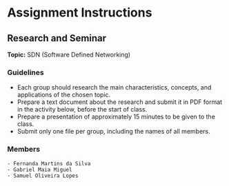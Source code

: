 # Assignment Instructions

## Research and Seminar

**Topic:** SDN (Software Defined Networking)

### Guidelines

- Each group should research the main characteristics, concepts, and applications of the chosen topic.
- Prepare a text document about the research and submit it in PDF format in the activity below, before the start of class.
- Prepare a presentation of approximately 15 minutes to be given to the class.
- Submit only one file per group, including the names of all members.

### Members

    - Fernanda Martins da Silva
    - Gabriel Maia Miguel
    - Samuel Oliveira Lopes
